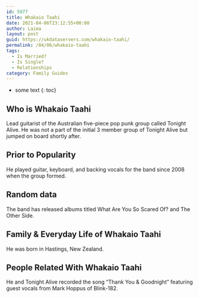 ```yaml
---
id: 5977
title: Whakaio Taahi
date: 2021-04-06T23:12:55+00:00
author: Laima
layout: post
guid: https://ukdataservers.com/whakaio-taahi/
permalink: /04/06/whakaio-taahi
tags:
  - Is Married?
  - Is Single?
  - Relationships
category: Family Guides
---
```


* some text
{: toc}


## Who is Whakaio Taahi
                  
                  
                  
Lead guitarist of the Australian five-piece pop punk group called Tonight Alive. He was not a part of the initial 3 member group of Tonight Alive but jumped on board shortly after.
                  
              
            
              
            
                
                
                
## Prior to Popularity
                  
                  
                  
He played guitar, keyboard, and backing vocals for the band since 2008 when the group formed.
                  
              
            
              
            
                
                
                
## Random data
                  
                  
                  
The band has released albums titled What Are You So Scared Of? and The Other Side.
                  
              
            
              
            
                
                
                
## Family & Everyday Life of Whakaio Taahi
                  
                  
                  
He was born in Hastings, New Zealand.
                  
              
            
              
            
                
                
                
## People Related With Whakaio Taahi
                  
                  
                  
He and Tonight Alive recorded the song &#8220;Thank You & Goodnight&#8221; featuring guest vocals from Mark Hoppus of Blink-182.
                  
              
            
              
            
                
              
            
              
              
            
            
              
            
          
          
          